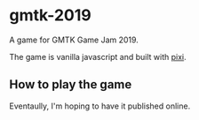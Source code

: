 # gmtk-2019

A game for GMTK Game Jam 2019.

The game is vanilla javascript and built with [pixi].

## How to play the game

Eventaully, I'm hoping to have it published online.

[pixi]: https://pixijs.io
